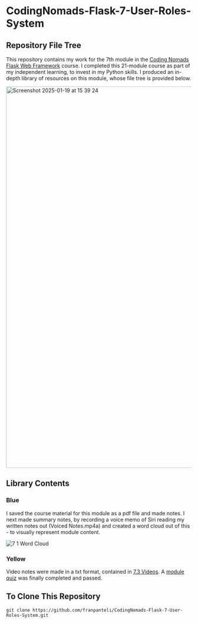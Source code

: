 # CodingNomads-Flask-7-User-Roles-System
## Repository File Tree
This repository contains my work for the 7th module in the [Coding Nomads Flask Web Framework](https://codingnomads.com/course/python-flask-web-framework) course. I completed this 21-module course as part of my independent learning, to invest in my Python skills. I produced an in-depth library of resources on this module, whose file tree is provided below. 

<img width="1033" alt="Screenshot 2025-01-19 at 15 39 24" src="https://github.com/user-attachments/assets/613d0b4a-9637-4b0a-821f-8c3822e01bc2" />

## Library Contents
### Blue
I saved the course material for this module as a pdf file and made notes. I next made summary notes, by recording a voice memo of Siri reading my written notes out (Voiced Notes.mp4a) and created a word cloud out of this - to visually represent module content.

![7 1 Word Cloud](https://github.com/user-attachments/assets/93541876-82e0-44e7-9287-d9027c425052)

### Yellow
Video notes were made in a txt format, contained in [7.3 Videos](https://github.com/franpanteli/CodingNomads-Flask-7-User-Roles-System/tree/main/7.3%20Videos). A [module quiz](https://github.com/franpanteli/CodingNomads-Flask-7-User-Roles-System/blob/main/7.2%20Quizzes/7.2%20Quiz%20Error%20Handling.pdf) was finally completed and passed. 

## To Clone This Repository
```
git clone https://github.com/franpanteli/CodingNomads-Flask-7-User-Roles-System.git
```
